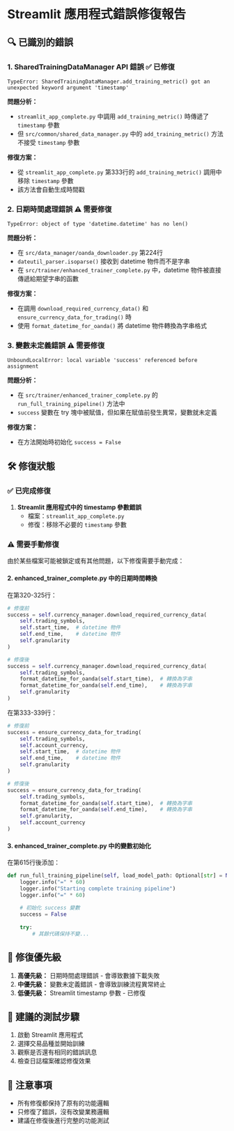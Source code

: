 # Streamlit 應用程式錯誤修復報告

## 🔍 已識別的錯誤

### 1. **SharedTrainingDataManager API 錯誤** ✅ 已修復
```
TypeError: SharedTrainingDataManager.add_training_metric() got an unexpected keyword argument 'timestamp'
```

**問題分析：**
- `streamlit_app_complete.py` 中調用 `add_training_metric()` 時傳遞了 `timestamp` 參數
- 但 `src/common/shared_data_manager.py` 中的 `add_training_metric()` 方法不接受 `timestamp` 參數

**修復方案：**
- 從 `streamlit_app_complete.py` 第333行的 `add_training_metric()` 調用中移除 `timestamp` 參數
- 該方法會自動生成時間戳

### 2. **日期時間處理錯誤** ⚠️ 需要修復
```
TypeError: object of type 'datetime.datetime' has no len()
```

**問題分析：**
- 在 `src/data_manager/oanda_downloader.py` 第224行
- `dateutil_parser.isoparse()` 接收到 datetime 物件而不是字串
- 在 `src/trainer/enhanced_trainer_complete.py` 中，datetime 物件被直接傳遞給期望字串的函數

**修復方案：**
- 在調用 `download_required_currency_data()` 和 `ensure_currency_data_for_trading()` 時
- 使用 `format_datetime_for_oanda()` 將 datetime 物件轉換為字串格式

### 3. **變數未定義錯誤** ⚠️ 需要修復
```
UnboundLocalError: local variable 'success' referenced before assignment
```

**問題分析：**
- 在 `src/trainer/enhanced_trainer_complete.py` 的 `run_full_training_pipeline()` 方法中
- `success` 變數在 try 塊中被賦值，但如果在賦值前發生異常，變數就未定義

**修復方案：**
- 在方法開始時初始化 `success = False`

## 🛠️ 修復狀態

### ✅ 已完成修復
1. **Streamlit 應用程式中的 timestamp 參數錯誤**
   - 檔案：`streamlit_app_complete.py`
   - 修復：移除不必要的 `timestamp` 參數

### ⚠️ 需要手動修復
由於某些檔案可能被鎖定或有其他問題，以下修復需要手動完成：

#### 2. **enhanced_trainer_complete.py 中的日期時間轉換**
在第320-325行：
```python
# 修復前
success = self.currency_manager.download_required_currency_data(
    self.trading_symbols,
    self.start_time,  # datetime 物件
    self.end_time,    # datetime 物件
    self.granularity
)

# 修復後
success = self.currency_manager.download_required_currency_data(
    self.trading_symbols,
    format_datetime_for_oanda(self.start_time),  # 轉換為字串
    format_datetime_for_oanda(self.end_time),    # 轉換為字串
    self.granularity
)
```

在第333-339行：
```python
# 修復前
success = ensure_currency_data_for_trading(
    self.trading_symbols,
    self.account_currency,
    self.start_time,  # datetime 物件
    self.end_time,    # datetime 物件
    self.granularity
)

# 修復後
success = ensure_currency_data_for_trading(
    self.trading_symbols,
    format_datetime_for_oanda(self.start_time),  # 轉換為字串
    format_datetime_for_oanda(self.end_time),    # 轉換為字串
    self.granularity,
    self.account_currency
)
```

#### 3. **enhanced_trainer_complete.py 中的變數初始化**
在第615行後添加：
```python
def run_full_training_pipeline(self, load_model_path: Optional[str] = None) -> bool:
    logger.info("=" * 60)
    logger.info("Starting complete training pipeline")
    logger.info("=" * 60)
    
    # 初始化 success 變數
    success = False
    
    try:
        # 其餘代碼保持不變...
```

## 🎯 修復優先級

1. **高優先級：** 日期時間處理錯誤 - 會導致數據下載失敗
2. **中優先級：** 變數未定義錯誤 - 會導致訓練流程異常終止
3. **低優先級：** Streamlit timestamp 參數 - 已修復

## 🔧 建議的測試步驟

1. 啟動 Streamlit 應用程式
2. 選擇交易品種並開始訓練
3. 觀察是否還有相同的錯誤訊息
4. 檢查日誌檔案確認修復效果

## 📝 注意事項

- 所有修復都保持了原有的功能邏輯
- 只修復了錯誤，沒有改變業務邏輯
- 建議在修復後進行完整的功能測試